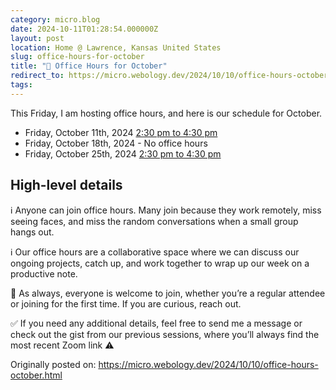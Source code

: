 ```yaml
---
category: micro.blog
date: 2024-10-11T01:28:54.000000Z
layout: post
location: Home @ Lawrence, Kansas United States
slug: office-hours-for-october
title: "📅 Office Hours for October"
redirect_to: https://micro.webology.dev/2024/10/10/office-hours-october.html
tags:
---
```


This Friday, I am hosting office hours, and here is our schedule for October.

- Friday, October 11th, 2024 [2:30 pm to 4:30 pm](https://time.is/0230PM_11_October_2024_in_CT?Jeff%27s_Office_Hours)
- Friday, October 18th, 2024 - No office hours
- Friday, October 25th, 2024 [2:30 pm to 4:30 pm](https://time.is/0230PM_25_October_2024_in_CT?Jeff%27s_Office_Hours)

High-level details
------------------

ℹ️ Anyone can join office hours. Many join because they work remotely, miss seeing faces, and miss the random conversations when a small group hangs out.

ℹ️ Our office hours are a collaborative space where we can discuss our ongoing projects, catch up, and work together to wrap up our week on a productive note.

🙏 As always, everyone is welcome to join, whether you’re a regular attendee or joining for the first time. If you are curious, reach out.

✅ If you need any additional details, feel free to send me a message or check out the gist from our previous sessions, where you’ll always find the most recent Zoom link ⚠️

Originally posted on: https://micro.webology.dev/2024/10/10/office-hours-october.html
